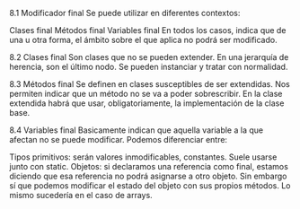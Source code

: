 8.1 Modificador final
Se puede utilizar en diferentes contextos:

Clases final
Métodos final
Variables final
En todos los casos, indica que de una u otra forma, el ámbito sobre el que aplica no podrá ser modificado.

8.2 Clases final
Son clases que no se pueden extender. En una jerarquía de herencia, son el último nodo. Se pueden instanciar y tratar con normalidad.

8.3 Métodos final
Se definen en clases susceptibles de ser extendidas. Nos permiten indicar que un método no se va a poder sobrescribir. En la clase extendida habrá que usar, obligatoriamente, la implementación de la clase base.

8.4 Variables final
Basicamente indican que aquella variable a la que afectan no se puede modificar. Podemos diferenciar entre:

Tipos primitivos: serán valores inmodificables, constantes. Suele usarse junto con static.
Objetos: si declaramos una referencia como final, estamos diciendo que esa referencia no podrá asignarse a otro objeto. Sin embargo sí que podemos modificar el estado del objeto con sus propios métodos. Lo mismo sucedería en el caso de arrays.
